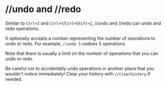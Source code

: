 # //undo and //redo

Similar to `Ctrl+Z` and `Ctrl+Y`/`Ctrl+Shift+Z`, //undo and //redo can undo and redo operations.

It optionally accepts a number representing the number of operations to undo or redo. For example, `//undo 5` undoes 5 operations.

Note that there is usually a limit on the number of operations that you can undo or redo.

<div class="warning">

Be careful not to accidentally undo operations in another place that you wouldn't notice immediately! Clear your history with `//clearhistory` if needed.
</div>

